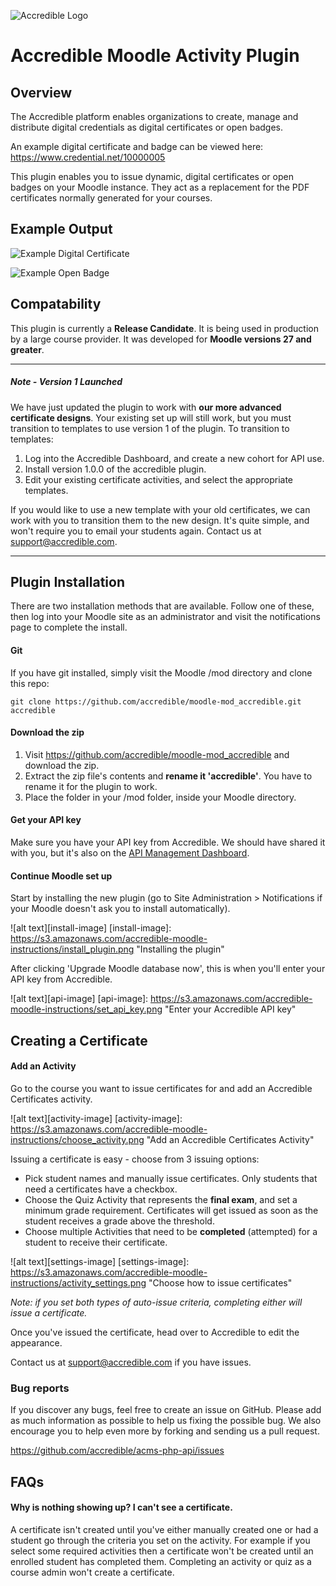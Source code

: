 ![Accredible Logo](https://s3.amazonaws.com/accredible-cdn/accredible_logo_sm.png)

# Accredible Moodle Activity Plugin

## Overview
The Accredible platform enables organizations to create, manage and distribute digital credentials as digital certificates or open badges.

An example digital certificate and badge can be viewed here: https://www.credential.net/10000005

This plugin enables you to issue dynamic, digital certificates or open badges on your Moodle instance. They act as a replacement for the PDF certificates normally generated for your courses.

## Example Output
![Example Digital Certificate](https://s3.amazonaws.com/accredible-cdn/example-digital-certificate.png)

![Example Open Badge](https://s3.amazonaws.com/accredible-cdn/example-digital-badge.png)

## Compatability

This plugin is currently a **Release Candidate**. It is being used in production by a large course provider. 
It was developed for **Moodle versions 27 and greater**.

---

##### Note - Version 1 Launched
We have just updated the plugin to work with **our more advanced certificate designs**. Your existing set up will still work, but you must transition to templates to use version 1 of the plugin. To transition to templates: 

1. Log into the Accredible Dashboard, and create a new cohort for API use.
2. Install version 1.0.0 of the accredible plugin.
3. Edit your existing certificate activities, and select the appropriate templates.

If you would like to use a new template with your old certificates, we can work with you to transition them to the new design. It's quite simple, and won't require you to email your students again. Contact us at support@accredible.com.

---

## Plugin Installation

There are two installation methods that are available. Follow one of these, then log into your Moodle site as an administrator and visit the notifications page to complete the install.

#### Git

If you have git installed, simply visit the Moodle /mod directory and clone this repo:

    git clone https://github.com/accredible/moodle-mod_accredible.git accredible

#### Download the zip

1. Visit https://github.com/accredible/moodle-mod_accredible and download the zip. 
2. Extract the zip file's contents and **rename it 'accredible'**. You have to rename it for the plugin to work.
3. Place the folder in your /mod folder, inside your Moodle directory.

#### Get your API key

Make sure you have your API key from Accredible. We should have shared it with you, but it's also on the [API Management Dashboard](https://accredible.com/issuer/dashboard).

#### Continue Moodle set up

Start by installing the new plugin (go to Site Administration > Notifications if your Moodle doesn't ask you to install automatically).

![alt text][install-image]
[install-image]: https://s3.amazonaws.com/accredible-moodle-instructions/install_plugin.png "Installing the plugin"

After clicking 'Upgrade Moodle database now', this is when you'll enter your API key from Accredible.

![alt text][api-image]
[api-image]: https://s3.amazonaws.com/accredible-moodle-instructions/set_api_key.png "Enter your Accredible API key"

## Creating a Certificate

#### Add an Activity

Go to the course you want to issue certificates for and add an Accredible Certificates activity. 

![alt text][activity-image]
[activity-image]: https://s3.amazonaws.com/accredible-moodle-instructions/choose_activity.png "Add an Accredible Certificates Activity"

Issuing a certificate is easy - choose from 3 issuing options:

- Pick student names and manually issue certificates. Only students that need a certificates have a checkbox.
- Choose the Quiz Activity that represents the **final exam**, and set a minimum grade requirement. Certificates will get issued as soon as the student receives a grade above the threshold.
- Choose multiple Activities that need to be **completed** (attempted) for a student to receive their certificate.

![alt text][settings-image]
[settings-image]: https://s3.amazonaws.com/accredible-moodle-instructions/activity_settings.png "Choose how to issue certificates"

*Note: if you set both types of auto-issue criteria, completing either will issue a certificate.*

Once you've issued the certificate, head over to Accredible to edit the appearance.

Contact us at support@accredible.com if you have issues.

### Bug reports

If you discover any bugs, feel free to create an issue on GitHub. Please add as much information as possible to help us fixing the possible bug. We also encourage you to help even more by forking and sending us a pull request.

https://github.com/accredible/acms-php-api/issues

## FAQs

#### Why is nothing showing up? I can't see a certificate.

A certificate isn't created until you've either manually created one or had a student go through the criteria you set on the activity. For example if you select some required activities then a certificate won't be created until an enrolled student has completed them. Completing an activity or quiz as a course admin won't create a certificate.
